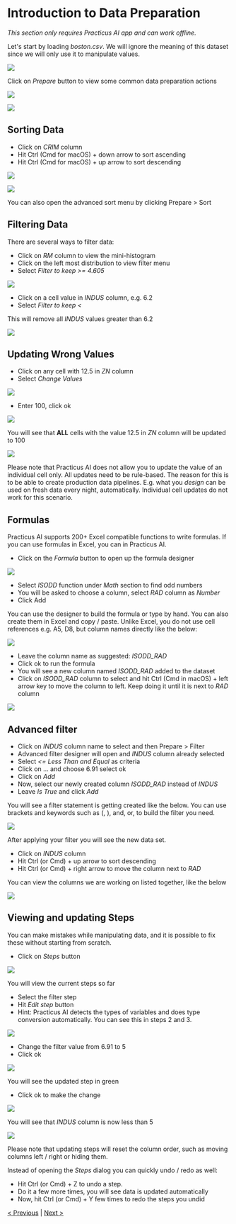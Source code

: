 # Introduction to Data Preparation

_This section only requires Practicus AI app and can work offline._

Let's start by loading _boston.csv_. We will ignore the meaning of this dataset since we will only use it to manipulate values.

![](img/data-prep-intro/load.png)

Click on _Prepare_ button to view some common data preparation actions

![](img/data-prep-intro/data-prep-menu-1.png)

![](img/data-prep-intro/data-prep-menu-2.png)

## Sorting Data 

- Click on _CRIM_ column
- Hit Ctrl (Cmd for macOS) + down arrow to sort ascending
- Hit Ctrl (Cmd for macOS) + up arrow to sort descending

![](img/data-prep-intro/sort-ascending.png)

![](img/data-prep-intro/sort-descending.png)

You can also open the advanced sort menu by clicking Prepare > Sort

## Filtering Data 

There are several ways to filter data: 

- Click on _RM_ column to view the mini-histogram
- Click on the left most distribution to view filter menu
- Select _Filter to keep >= 4.605_

![](img/data-prep-intro/mini-hist-filter.png)

- Click on a cell value in _INDUS_ column, e.g. 6.2
- Select _Filter to keep <_

This will remove all _INDUS_ values greater than 6.2

![](img/data-prep-intro/filter-cell-menu.png)


## Updating Wrong Values

- Click on any cell with 12.5 in _ZN_ column  
- Select _Change Values_

![](img/data-prep-intro/change-value-1.png)

- Enter 100, click ok

![](img/data-prep-intro/change-value-2.png)

You will see that **ALL** cells with the value 12.5 in _ZN_ column will be updated to 100

![](img/data-prep-intro/change-value-3.png)

Please note that Practicus AI does not allow you to update the value of an individual cell only. All updates need to be rule-based. The reason for this is to be able to create production data pipelines. E.g. what you _design_ can be used on fresh data every night, automatically. Individual cell updates do not work for this scenario.

## Formulas 

Practicus AI supports 200+ Excel compatible functions to write formulas. If you can use formulas in Excel, you can in Practicus AI.

- Click on the _Formula_ button to open up the formula designer

![](img/data-prep-intro/formula-0.png)

- Select _ISODD_ function under _Math_ section to find odd numbers  
- You will be asked to choose a column, select _RAD_ column as _Number_  
- Click Add

You can use the designer to build the formula or type by hand. You can also create them in Excel and copy / paste. Unlike Excel, you do not use cell references e.g. A5, D8, but column names directly like the below:

![](img/data-prep-intro/formula-1.png)

- Leave the column name as suggested: _ISODD_RAD_
- Click ok to run the formula 
- You will see a new column named _ISODD_RAD_ added to the dataset
- Click on _ISODD_RAD_ column to select and hit Ctrl (Cmd in macOS) + left arrow key to move the column to left. Keep doing it until it is next to _RAD_ column

![](img/data-prep-intro/formula-2.png)

## Advanced filter

- Click on _INDUS_ column name to select and then Prepare > Filter
- Advanced filter designer will open and _INDUS_ column already selected 
- Select _<= Less Than and Equal_ as criteria 
- Click on ... and choose 6.91 select ok 
- Click on _Add_
- Now, select our newly created column _ISODD_RAD_ instead of _INDUS_
- Leave _Is True_ and click _Add_

You will see a filter statement is getting created like the below. You can use brackets and keywords such as (, ), and, or, to build the filter you need.  

![](img/data-prep-intro/filter-adv-1.png)

After applying your filter you will see the new data set.

- Click on _INDUS_ column
- Hit Ctrl (or Cmd) + up arrow to sort descending
- Hit Ctrl (or Cmd) + right arrow to move the column next to _RAD_

You can view the columns we are working on listed together, like the below 

![](img/data-prep-intro/filter-adv-2.png)


## Viewing and updating Steps

You can make mistakes while manipulating data, and it is possible to fix these without starting from scratch.

- Click on _Steps_ button

![](img/data-prep-intro/steps-1.png)

You will view the current steps so far

- Select the filter step
- Hit _Edit step_ button
- Hint: Practicus AI detects the types of variables and does type conversion automatically. You can see this in steps 2 and 3.


![](img/data-prep-intro/steps-2.png)

- Change the filter value from 6.91 to 5
- Click ok

![](img/data-prep-intro/steps-3.png)

You will see the updated step in green

- Click ok to make the change

![](img/data-prep-intro/steps-4.png)

You will see that _INDUS_ column is now less than 5

![](img/data-prep-intro/steps-5.png)

Please note that updating steps will reset the column order, such as moving columns left / right or hiding them.

Instead of opening the _Steps_ dialog you can quickly undo / redo as well:

- Hit Ctrl (or Cmd) + Z to undo a step. 
- Do it a few more times, you will see data is updated automatically 
- Now, hit Ctrl (or Cmd) + Y few times to redo the steps you undid

[< Previous](data-analysis-intro.md) | [Next >](worker-node-intro.md)